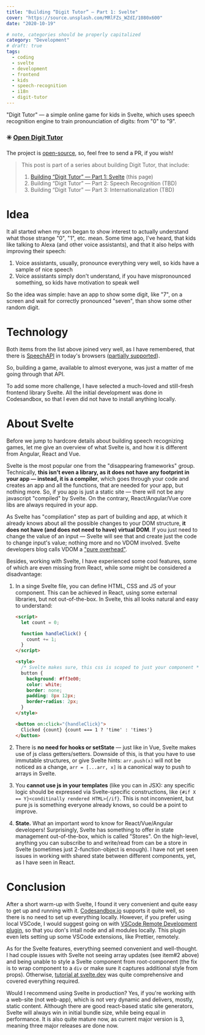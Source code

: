 ```yaml
---
title: "Building “Digit Tutor” — Part 1: Svelte"
cover: "https://source.unsplash.com/MRlFZs_WZdI/1080x600"
date: "2020-10-19"

# note, categories should be properly capitalized
category: "Development"
# draft: true
tags:
  - coding
  - svelte
  - development
  - frontend
  - kids
  - speech-recognition
  - i18n
  - digit-tutor
---
```


"Digit Tutor" — a simple online game for kids in Svelte, which uses speech
recognition engine to train pronounciation of digits: from "0" to "9".

### ✳️ <a href="https://digit-tutor.rmust.me" target="_blank">Open Digit Tutor</a>

The project is [open-source](https://github.com/Rulikkk/digit-tutor), so, feel
free to send a PR, if you wish!

> This post is part of a series about building Digit Tutor, that include:
>
> 1. [Building “Digit Tutor” — Part 1: Svelte](/building-digit-tutor-part-1-svelte)
>    (this page)
> 2. Building “Digit Tutor” — Part 2: Speech Recognition (TBD)
> 3. Building “Digit Tutor” — Part 3: Internationalization (TBD)

# Idea

It all started when my son began to show interest to actually understand what
those strange "0", "1", etc. mean. Some time ago, I've heard, that kids like
talking to Alexa (and other voice assistants), and that it also helps with
improving their speech:

1. Voice assistants, usually, pronounce everything very well, so kids have a
   sample of nice speech
2. Voice assistants simply don't understand, if you have mispronounced
   something, so kids have motivation to speak well

So the idea was simple: have an app to show some digit, like "7", on a screen
and wait for correctly pronounced "seven", than show some other random digit.

# Technology

Both items from the list above joined very well, as I have remembered, that
there is
[SpeechAPI](https://developer.mozilla.org/en-US/docs/Web/API/Web_Speech_API) in
today's browsers ([partially supported](https://caniuse.com/?search=speech)).

So, building a game, available to almost everyone, was just a matter of me going
through that API.

To add some more challenge, I have selected a much-loved and still-fresh
frontend library Svelte. All the initial development was done in Codesandbox, so
that I even did not have to install anything locally.

# About Svelte

Before we jump to hardcore details about building speech recognizing games, let
me give an overview of what Svelte is, and how it is different from Angular,
React and Vue.

Svelte is the most popular one from the "disappearing frameworks" group.
Technically, **this isn't even a library, as it does not have any footprint in
your app — instead, it is a compiler**, which goes through your code and creates
an app and all the functions, that are needed for your app, but nothing more.
So, if you app is just a static site — there will not be any javascript
"compiled" by Svelte. On the contrary, React/Angular/Vue core libs are always
required in your app.

As Svelte has "compilation" step as part of building and app, at which it
already knows about all the possible changes to your DOM structure, **it does
not have (and does not need to have) virtual DOM**. If you just need to change
the value of an input — Svelte will see that and create just the code to change
input's value; nothing more and no VDOM involved. Svelte developers blog calls
VDOM a ["pure overhead"](https://svelte.dev/blog/virtual-dom-is-pure-overhead).

Besides, working with Svelte, I have experienced some cool features, some of
which are even missing from React, while some might be considered a
disadvantage:

1. In a singe Svelte file, you can define HTML, CSS and JS of your component.
   This can be achieved in React, using some external libraries, but not
   out-of-the-box. In Svelte, this all looks natural and easy to understand:

   ```html
   <script>
     let count = 0;

     function handleClick() {
       count += 1;
     }
   </script>

   <style>
     /* Svelte makes sure, this css is scoped to just your component */
     button {
       background: #ff3e00;
       color: white;
       border: none;
       padding: 8px 12px;
       border-radius: 2px;
     }
   </style>

   <button on:click="{handleClick}">
     Clicked {count} {count === 1 ? 'time' : 'times'}
   </button>
   ```

2. There is **no need for hooks or setState** — just like in Vue, Svelte makes
   use of js class getters/setters. Downside of this, is that you have to use
   immutable structures, or give Svelte hints: `arr.push(x)` will not be noticed
   as a change, `arr = [...arr, x]` is a canonical way to push to arrays in
   Svelte.

3. You **cannot use js in your templates** (like you can in JSX): any specific
   logic should be expressed via Svelte-specific constructions, like
   `{#if X == Y}<conditinally rendered HTML>{/if}`. This is not inconvenient,
   but pure js is something everyone already knows, so could be a point to
   improve.

4. **State.** What an important word to know for React/Vue/Angular developers!
   Surprisingly, Svelte has something to offer in state management
   out-of-the-box, which is called "Stores". On the high-level, anything you can
   subscribe to and write/read from can be a store in Svelte (sometimes just
   2-function-object is enough). I have not yet seen issues in working with
   shared state between different components, yet, as I have seen in React.

# Conclusion

After a short warm-up with Svelte, I found it very convenient and quite easy to
get up and running with it. [Codesandbox.io](https://csb.app) supports it quite
well, so there is no need to set up everything locally. However, if you prefer
using local VSCode, I would suggest going on with
[VSCode Remote Development plugin](https://github.com/Microsoft/vscode-remote-release),
so that you don's intall node and all modules locally. This plugin even lets
setting up some VSCode extensions, like Prettier, remotely.

As for the Svelte features, everything seemed convenient and well-thought. I had
couple issues with Svelte not seeing array updates (see item#2 above) and being
unable to style a Svelte component from root-component (the fix is to wrap
component to a `div` or make sure it captures additional style from props).
Otherwise, [tutorial at svelte.dev](https://svelte.dev/tutorial) was quite
comprehensive and covered everything required.

Would I recommend using Svelte in production? Yes, if you're working with a
web-site (not web-app), which is not very dynamic and delivers, mostly, static
content. Although there are good react-based static site generators, Svelte will
always win in initial bundle size, while being equal in performance. It is also
quite mature now, as current major version is 3, meaning three major releases
are done now.
